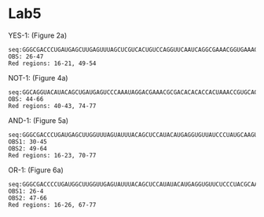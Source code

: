 # Lab5

YES-1: (Figure 2a)
```
seq:GGGCGACCCUGAUGAGCUUGAGUUUAGCUCGUCACUGUCCAGGUUCAAUCAGGCGAAACGGUGAAAGCCGUAGGUUGCCC
OBS: 26-47
Red regions: 16-21, 49-54
```

NOT-1: (Figure 4a)
```
seq:GGCAGGUACAUACAGCUGAUGAGUCCCAAAUAGGACGAAACGCGACACACACCACUAAACCGUGCAGUGUUUUGCGUCCUGUAUUCCACUGC
OBS: 44-66
Red regions: 40-43, 74-77
```

AND-1: (Figure 5a)
```
seq:GGGCGACCCUGAUGAGCUUGGUUUAGUAUUUACAGCUCCAUACAUGAGGUGUUAUCCCUAUGCAAGUUCGAUCAGGCGAAACGGUGAAAGCCGUAGGUUGCCCAGAGACAAU
OBS1: 30-45
OBS2: 49-64
Red regions: 16-23, 70-77
```

OR-1: (Figure 6a)
```
seq:GGGCGACCCCUGAUGGCUUGGUUGAGUAUUUACAGCUCCAUAUACAUGAGGUGUUCUCCCUACGCAAGUUCGAUCAGGCGAAACGGUGAAAGCCGUAGGUUGCCC
OBS1: 26-4 
OBS2: 47-66
Red regions: 16-26, 67-77
```

